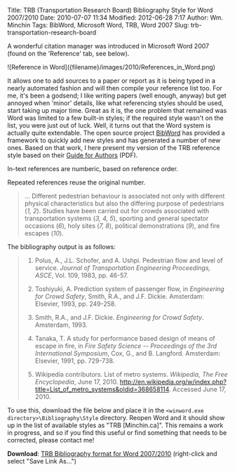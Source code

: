 Title: TRB (Transportation Research Board) Bibliography Style for Word 2007/2010
Date: 2010-07-07 11:34
Modified: 2012-06-28 7:17
Author: Wm. Minchin
Tags: BibWord, Microsoft Word, TRB, Word 2007
Slug: trb-transportation-research-board

A wonderful citation
manager was introduced in Microsoft Word 2007 (found on the 'Reference'
tab, see below).

<div markdown=1 class="text-center">
![Reference in Word]({filename}/images/2010/References_in_Word.png)
</div>

It allows one to add
sources to a paper or report as it is being typed in a nearly automated
fashion and will then compile your reference list too. For me, it's been
a godsend; I like writing papers (well enough,
anyway) but get annoyed when 'minor' details, like what referencing
styles should
be used, start taking up major time. Great as it is, the one problem
that remained
was Word was limited to a few built-in styles; if the required style
wasn't on
the list, you were just out of luck. Well, it turns out that the Word
system is
actually quite extendable. The open source project
[BibWord](http://bibword.codeplex.com/) has
provided a framework to quickly add new styles and has generated a
number of new
ones. Based on that work, I here present my version of the TRB reference
style based on their [Guide for
Authors](http://onlinepubs.trb.org/onlinepubs/AM/InfoForAuthors.pdf) (PDF).

In-text references are numberic, based on reference order.

Repeated references reuse the original number.

> ... Different pedestrian behaviour is associated not only
> with different physical characteristics but also the differing purpose
> of
> pedestrians (*1, 2*). Studies have been
> carried out for crowds associated with transportation systems (*3, 4,
> 5*), sporting and
> general spectator occasions (*6*), holy sites (*7, 8*), political
> demonstrations (*9*),
> and fire escapes (*10*).

The bibliography output is as follows:

> 1. Polus, A., J.L.
> Schofer, and A. Ushpi. Pedestrian flow and level of service.
> <i>Journal of
> Transportation Engineering Proceedings, ASCE</i>, Vol. 109, 1983, pp.
> 46-57.
>
> 2. Toshiyuki, A.
> Prediction system of passenger flow, in *Engineering for Crowd
> Safety*,
> Smith, R.A., and J.F. Dickie. Amsterdam: Elsevier, 1993, pp. 249-258.
>
> 3. Smith, R.A., and J.F.
> Dickie. *Engineering for Crowd Safety*. Amsterdam, 1993.
>
> 4. Tanaka, T. A study for
> performance based design of means of escape in fire, in <i>Fire Safety
> Science
> -- Proceedings of the 3rd International Symposium</i>, Cox, G., and B.
> Langford.
> Amsterdam: Elsevier, 1991, pp. 729-738.
>
> 5. Wikipedia
> contributors. List of metro systems. *Wikipedia, The Free
> Encyclopedia*,
> June 17, 2010.
> <http://en.wikipedia.org/w/index.php?title=List_of_metro_systems&oldid=368658114>.
> Accessed June 17, 2010.

To use this, download the file below and place it in the
`<winword.exe directory>\Bibliography\Style`
directory. Reopen Word and it should show up in the list of available
styles as "TRB [Minchin.ca]". This remains a work in progress, and so if
you find this
useful or find something that needs to be corrected, please contact me!

**Download**: [TRB Bibliography format for Word
2007/2010](http://minchin.ca/TRB_Minchin.ca.XSL) (right-click and select
"Save Link As...")
